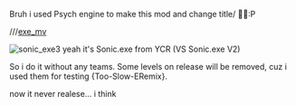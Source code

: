 Bruh i used Psych engine to make this mod and change title/ 🗿🗿:P

///[exe_mv](///user-images.githubusercontent.com/65819389/200395239-16122928-95af-43b0-ab05-b65fe34fcf90.png)


![sonic_exe3](https://user-images.githubusercontent.com/65819389/200395295-8d8937fe-df0a-4cd4-8f58-1fb97279b246.gif) yeah it's Sonic.exe from YCR (VS Sonic.exe V2)

So i do it without any teams. Some levels on release will be removed, cuz i used them for testing {Too-Slow-ERemix}.


now it never realese... i think
